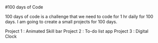 #100 days of Code

100 days of code is a challenge that we need to code for 1 hr daily for 100 days.
I am going to create a small projects for 100 days.

Project 1 : Animated Skill bar
Project 2 : To-do list app
Project 3 : Digital Clock
